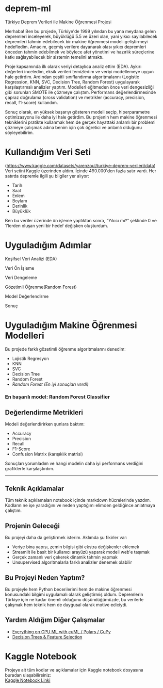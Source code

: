 # deprem-ml
 Türkiye Deprem Verileri ile Makine Öğrenmesi Projesi

Merhaba! Ben bu projede, Türkiye'de 1999 yılından bu yana meydana gelen depremleri inceleyerek, büyüklüğü 5.5 ve üzeri olan, yani yıkıcı sayılabilecek depremleri tahmin edebilecek bir makine öğrenmesi modeli geliştirmeyi hedefledim. Amacım, geçmiş verilere dayanarak olası yıkıcı depremleri önceden tahmin edebilmek ve böylece afet yönetimi ve hazırlık süreçlerine katkı sağlayabilecek bir sistemin temelini atmaktı.

Proje kapsamında ilk olarak veriyi detaylıca analiz ettim (EDA). Aykırı değerleri inceledim, eksik verileri temizledim ve veriyi modellemeye uygun hale getirdim. Ardından çeşitli sınıflandırma algoritmalarını (Logistic Regression, KNN, SVC, Decision Tree, Random Forest) uygulayarak karşılaştırmalı analizler yaptım. Modelleri eğitmeden önce veri dengesizliği gibi sorunları SMOTE ile çözmeye çalıştım. Performans değerlendirmesinde çapraz doğrulama (cross validation) ve metrikler (accuracy, precision, recall, f1-score) kullandım.

Sonuç olarak, en yüksek başarıyı gösteren modeli seçip, hiperparametre optimizasyonu ile daha iyi hale getirdim. Bu projenin hem makine öğrenmesi tekniklerini pratikte kullanmak hem de gerçek hayattaki anlamlı bir problemi çözmeye çalışmak adına benim için çok öğretici ve anlamlı olduğunu söyleyebilirim.

# Kullandığım Veri Seti
(https://www.kaggle.com/datasets/yarenzoul/turkiye-deprem-verileri/data)
Veri setini Kaggle üzerinden aldım. İçinde 490.000'den fazla satır vardı. Her satırda depremle ilgili şu bilgiler yer alıyor:

- Tarih
- Saat
- Enlem
- Boylam
- Derinlik
- Büyüklük

Ben bu veriler üzerinde ön işleme yaptıktan sonra, “Yıkıcı mı?” şeklinde 0 ve 1’lerden oluşan yeni bir hedef değişken oluşturdum.

# Uyguladığım Adımlar
Keşifsel Veri Analizi (EDA)

Veri Ön İşleme

Veri Dengeleme

Gözetimli Öğrenme(Random Forest)

Model Değerlendirme

Sonuç

# Uyguladığım Makine Öğrenmesi Modelleri

Bu projede farklı gözetimli öğrenme algoritmalarını denedim:

- Lojistik Regresyon
- KNN
- SVC
- Decision Tree
- Random Forest
- *Random Forest (En iyi sonuçları verdi)*

### En başarılı model: Random Forest Classifier

## Değerlendirme Metrikleri

Modeli değerlendirirken şunlara baktım:

- Accuracy
- Precision
- Recall
- F1-Score
- Confusion Matrix (karışıklık matrisi)

Sonuçları yorumladım ve hangi modelin daha iyi performans verdiğini grafiklerle karşılaştırdım.

---

## Teknik Açıklamalar

Tüm teknik açıklamaları notebook içinde markdown hücrelerinde yazdım. Kodların ne işe yaradığını ve neden yaptığımı elimden geldiğince anlatmaya çalıştım.


## Projenin Geleceği

Bu projeyi daha da geliştirmek isterim. Aklımda şu fikirler var:

- Veriye bina yapısı, zemin bilgisi gibi ekstra değişkenler eklemek
- Streamlit ile basit bir kullanıcı arayüzü yaparak modeli web'e taşımak
- Gerçek zamanlı veri çekerek dinamik tahmin yapmak
- Unsupervised algoritmalarla farklı analizler denemek olabilir

## Bu Projeyi Neden Yaptım?

Bu projeyle hem Python becerilerimi hem de makine öğrenmesi konusundaki bilgimi uygulamalı olarak geliştirmiş oldum. Depremlerin Türkiye için ne kadar önemli olduğunu düşündüğümüzde, bu verilerle çalışmak hem teknik hem de duygusal olarak motive ediciydi.


## Yardım Aldığım Diğer Çalışmalar

- [Everything on GPU ML with cuML / Polars / CuPy](https://www.kaggle.com/code/goker67/everything-on-gpu-ml-with-cuml-polars-cupy)  
- [Decision Trees & Feature Selection](https://www.kaggle.com/code/goker67/decision-trees-acc-metrics-feature-selection)

# Kaggle Notebook
Projeye ait tüm kodlar ve açıklamalar için Kaggle notebook dosyasına buradan ulaşabilirsiniz:  
[Kaggle Notebook Linki](https://www.kaggle.com/code/haticesarmustafaolu/t-rk-ye-deprem-ver-ler-le-mak-ne-renmes)
